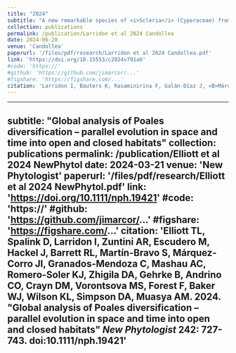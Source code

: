 ```yaml
---
title: "2024"
subtitle: "A new remarkable species of <i>Scleria</i> (Cyperaceae) from northern Madagascar"
collection: publications
permalink: /publication/Larridon et al 2024 Candollea
date: 2024-06-28
venue: 'Candollea'
paperurl: '/files/pdf/research/Larridon et al 2024 Candollea.pdf'
link: 'https://doi.org/10.15553/c2024v791a6'
#code: 'https://'
#github: 'https://github.com/jimarcor/...'
#figshare: 'https://figshare.com/...'
citation: 'Larridon I, Bauters K, Rasaminirina F, Galán-Díaz J, <B>Márquez-Corro JI</B>, Gautier L. 2024. &quot;A new remarkable species of <i>Scleria</i> (Cyperaceae) from northern Madagascar&quot; <i>Candollea</i> 79: 107-116. doi:10.15553/c2024v791a6'
---
```

---
subtitle: "Global analysis of Poales diversification – parallel evolution in space and time into open and closed habitats"
collection: publications
permalink: /publication/Elliott et al 2024 NewPhytol
date: 2024-03-21
venue: 'New Phytologist'
paperurl: '/files/pdf/research/Elliott et al 2024 NewPhytol.pdf'
link: 'https://doi.org/10.1111/nph.19421'
#code: 'https://'
#github: 'https://github.com/jimarcor/...'
#figshare: 'https://figshare.com/...'
citation: 'Elliott TL, Spalink D, Larridon I, Zuntini AR, Escudero M, Hackel J, Barrett RL, Martín-Bravo S, <B>Márquez-Corro JI</B>, Granados-Mendoza C, Mashau AC, Romero-Soler KJ, Zhigila DA, Gehrke B, Andrino CO, Crayn DM, Vorontsova MS, Forest F, Baker WJ, Wilson KL, Simpson DA, Muasya AM. 2024. &quot;Global analysis of Poales diversification – parallel evolution in space and time into open and closed habitats&quot; <i>New Phytologist</i> 242: 727-743. doi:10.1111/nph.19421'
---
